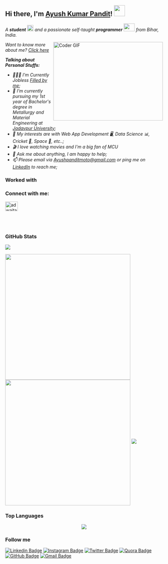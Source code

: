 ## Hi there, I'm [Ayush Kumar Pandit](https://ayushpandit.me/)! <img src="https://raw.githubusercontent.com/TheDudeThatCode/TheDudeThatCode/master/Assets/Hi.gif" width=35 height=35>

<p>
  <em>
    A <b>student</b> <img src="https://raw.githubusercontent.com/TheDudeThatCode/TheDudeThatCode/master/Assets/Medal.gif" width=20 height=20> and a passionate self-taught <b>programmer</b> <img src="https://raw.githubusercontent.com/TheDudeThatCode/TheDudeThatCode/master/Assets/Developer.gif" width=35 height=25> from Bihar, India.
  </em>
 </p>

<img align="right" alt="Coder GIF" height=250 width=350 src="https://i.pinimg.com/originals/e4/26/70/e426702edf874b181aced1e2fa5c6cde.gif" />

<em> Want to know more about me? [Click here](https://ayushpandit.me/) </em>
<em>

**Talking about Personal Stuffs:**

- 👨🏽‍💻 I’m Currently Jobless [Filled by me](https://www.google.com/);
- 💼 I’m currently pursuing my 1st year of Bachelor's degree in Metallurgy and Material Engineering at [Jadavpur University](http://www.jaduniv.edu.in/);
- 🤔 My interests are with Web App Development 🖥️, Data Science 📊, Cricket 🏏, Space 🚀, etc..;
- 🎬 I love watching movies and I'm a big fan of MCU <img src="https://www.pngfind.com/pngs/m/173-1737725_captain-americas-shield-hd-png-download.png" width=15 height=15>
- 💬 Ask me about anything, I am happy to help;
- 📫 Please email via Ayushpanditmoto@gmail.com or ping me on [LinkedIn](https://www.linkedin.com/in/Ayushpanditmoto/) to reach me;
  <br/>
  </em>

### Worked with



### Connect with me:
<p align="left">
<a href="https://www.linkedin.com/in/Ayushpanditmoto/" target="blank"><img align="center" src="https://raw.githubusercontent.com/rahuldkjain/github-profile-readme-generator/master/src/images/icons/Social/linked-in-alt.svg" alt="adwaita raj modak" height="30" width="40" /></a>&nbsp

</p>
</br></br>




### GitHub Stats

<p align="center">
  
  ![](https://activity-graph.herokuapp.com/graph?username=Ayushpanditmoto&theme=react-dark&hide_border=true&area=true)

 
<img align="left" src="https://github-readme-stats.vercel.app/api?username=Ayushpanditmoto&count_private=true&show_icons=true&theme=light" width="400"/>
<img align="center" src="https://github-readme-streak-stats.herokuapp.com/?user=Ayushpanditmoto" width="400">
  <a href = "https://github.com/Ayushpanditmoto">
<img src="https://github-readme-stats-aj8vj7k8x.vercel.app/api?username=Ayushpanditmoto&show_icons=true&title_color=ffc857&icon_color=8ac926&text_color=daf7dc&bg_color=151515&count_private=true&include_all_commits=true">
  </a>
 </p>
 
### Top Languages

<p align="center">
<a href = "https://github.com/Ayushpanditmoto">
  <img src="https://github-readme-stats-aj8vj7k8x.vercel.app/api/top-langs/?username=Ayushpanditmoto&layout=compact&title_color=ffc857&icon_color=8ac926&text_color=daf7dc&bg_color=151515&card_width=400">
</a>
</p>

### Follow me

[![Linkedin Badge](https://img.shields.io/badge/-Ayush%20Pandit-blue?style=flat-circle&logo=Linkedin&logoColor=white&link=https://www.linkedin.com/in/Ayushpanditmoto/)](https://www.linkedin.com/in/Ayushpandimoto/) [![Instagram Badge](https://img.shields.io/badge/-@Ayushpanditmoto-e02c73?style=flat-circle&labelColor=e02c73&logo=Instagram&logoColor=white&link=https://www.instagram.com/Ayushpanditmoto)](https://www.instagram.com/Ayushpanditmoto) [![Twitter Badge](https://img.shields.io/badge/-@Ayushpanditmoto-1ca0f1?style=flat-circle&labelColor=1ca0f1&logo=twitter&logoColor=white&link=https://twitter.com/Ayushpanditmoto)](https://twitter.com/Ayushpanditmoto) [![Quora Badge](https://img.shields.io/badge/-@Ayushpanditmoto-b92b27?style=flat-circle&labelColor=b92b27&logo=quora&logoColor=white&link=https://www.quora.com/profile/Ayushpanditmoto)](https://www.quora.com/profile/Ayushpanditmoto) [![GitHub Badge](https://img.shields.io/badge/-Ayushpanditmoto-24292e?style=flat-circle&labelColor=24292e&logo=github&logoColor=white&link=https://github.com/Ayushpanditmoto)](https://github.com/Ayushpanditmoto) [![Gmail Badge](https://img.shields.io/badge/-@Ayushpanditmoto-d54b3d?style=flat-circle&labelColor=d54b3d&logo=gmail&logoColor=white&link=mailto:Ayushpanditmoto@gmail.com)](mailto:Ayushpanditmoto@gmail.com)
